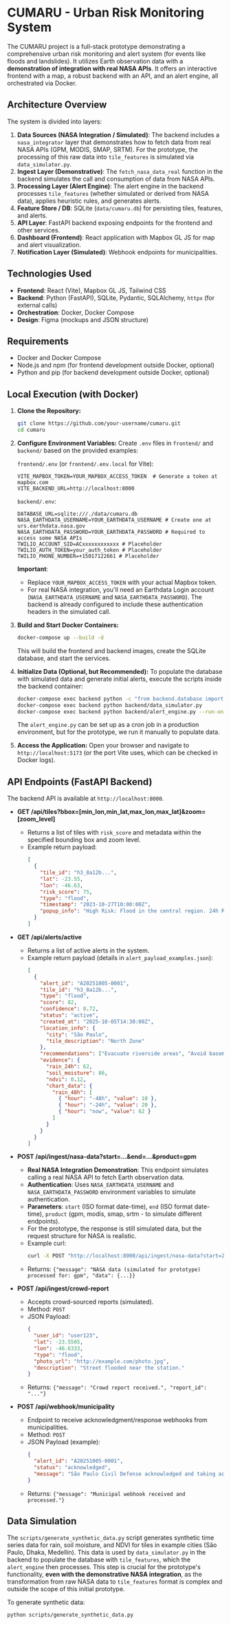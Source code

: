 # CUMARU - Urban Risk Monitoring System

The CUMARU project is a full-stack prototype demonstrating a comprehensive urban risk monitoring and alert system (for events like floods and landslides). It utilizes Earth observation data with a **demonstration of integration with real NASA APIs**. It offers an interactive frontend with a map, a robust backend with an API, and an alert engine, all orchestrated via Docker.

## Architecture Overview

The system is divided into layers:

1.  **Data Sources (NASA Integration / Simulated)**: The backend includes a `nasa_integrator` layer that demonstrates how to fetch data from real NASA APIs (GPM, MODIS, SMAP, SRTM). For the prototype, the processing of this raw data into `tile_features` is simulated via `data_simulator.py`.
2.  **Ingest Layer (Demonstrative)**: The `fetch_nasa_data_real` function in the backend simulates the call and consumption of data from NASA APIs.
3.  **Processing Layer (Alert Engine)**: The alert engine in the backend processes `tile_features` (whether simulated or derived from NASA data), applies heuristic rules, and generates alerts.
4.  **Feature Store / DB**: SQLite (`data/cumaru.db`) for persisting tiles, features, and alerts.
5.  **API Layer**: FastAPI backend exposing endpoints for the frontend and other services.
6.  **Dashboard (Frontend)**: React application with Mapbox GL JS for map and alert visualization.
7.  **Notification Layer (Simulated)**: Webhook endpoints for municipalities.

## Technologies Used

*   **Frontend**: React (Vite), Mapbox GL JS, Tailwind CSS
*   **Backend**: Python (FastAPI), SQLite, Pydantic, SQLAlchemy, `httpx` (for external calls)
*   **Orchestration**: Docker, Docker Compose
*   **Design**: Figma (mockups and JSON structure)

## Requirements

*   Docker and Docker Compose
*   Node.js and npm (for frontend development outside Docker, optional)
*   Python and pip (for backend development outside Docker, optional)

## Local Execution (with Docker)

1.  **Clone the Repository:**
    ```bash
    git clone https://github.com/your-username/cumaru.git
    cd cumaru
    ```

2.  **Configure Environment Variables:**
    Create `.env` files in `frontend/` and `backend/` based on the provided examples:

    `frontend/.env` (or `frontend/.env.local` for Vite):
    ```
    VITE_MAPBOX_TOKEN=YOUR_MAPBOX_ACCESS_TOKEN  # Generate a token at mapbox.com
    VITE_BACKEND_URL=http://localhost:8000
    ```
    `backend/.env`:
    ```
    DATABASE_URL=sqlite:///./data/cumaru.db
    NASA_EARTHDATA_USERNAME=YOUR_EARTHDATA_USERNAME # Create one at urs.earthdata.nasa.gov
    NASA_EARTHDATA_PASSWORD=YOUR_EARTHDATA_PASSWORD # Required to access some NASA APIs
    TWILIO_ACCOUNT_SID=ACxxxxxxxxxxxx # Placeholder
    TWILIO_AUTH_TOKEN=your_auth_token # Placeholder
    TWILIO_PHONE_NUMBER=+15017122661 # Placeholder
    ```

    **Important**:
    *   Replace `YOUR_MAPBOX_ACCESS_TOKEN` with your actual Mapbox token.
    *   For real NASA integration, you'll need an Earthdata Login account (`NASA_EARTHDATA_USERNAME` and `NASA_EARTHDATA_PASSWORD`). The backend is already configured to include these authentication headers in the simulated call.

3.  **Build and Start Docker Containers:**
    ```bash
    docker-compose up --build -d
    ```
    This will build the frontend and backend images, create the SQLite database, and start the services.

4.  **Initialize Data (Optional, but Recommended):**
    To populate the database with simulated data and generate initial alerts, execute the scripts inside the backend container:
    ```bash
    docker-compose exec backend python -c "from backend.database import init_db; init_db()"
    docker-compose exec backend python backend/data_simulator.py
    docker-compose exec backend python backend/alert_engine.py --run-once
    ```
    The `alert_engine.py` can be set up as a cron job in a production environment, but for the prototype, we run it manually to populate data.

5.  **Access the Application:**
    Open your browser and navigate to `http://localhost:5173` (or the port Vite uses, which can be checked in Docker logs).

## API Endpoints (FastAPI Backend)

The backend API is available at `http://localhost:8000`.

*   **GET /api/tiles?bbox=[min_lon,min_lat,max_lon,max_lat]&zoom=[zoom_level]**
    *   Returns a list of tiles with `risk_score` and metadata within the specified bounding box and zoom level.
    *   Example return payload:
        ```json
        [
          {
            "tile_id": "h3_8a12b...",
            "lat": -23.55,
            "lon": -46.63,
            "risk_score": 75,
            "type": "flood",
            "timestamp": "2023-10-27T10:00:00Z",
            "popup_info": "High Risk: Flood in the central region. 24h Rain: 60mm."
          }
        ]
        ```

*   **GET /api/alerts/active**
    *   Returns a list of active alerts in the system.
    *   Example return payload (details in `alert_payload_examples.json`):
        ```json
        [
          {
            "alert_id": "A20251005-0001",
            "tile_id": "h3_8a12b...",
            "type": "flood",
            "score": 82,
            "confidence": 0.72,
            "status": "active",
            "created_at": "2025-10-05T14:30:00Z",
            "location_info": {
              "city": "São Paulo",
              "tile_description": "North Zone"
            },
            "recommendations": ["Evacuate riverside areas", "Avoid basements"],
            "evidence": {
              "rain_24h": 62,
              "soil_moisture": 86,
              "ndvi": 0.12,
              "chart_data": {
                "rain_48h": [
                  { "hour": "-48h", "value": 10 },
                  { "hour": "-24h", "value": 20 },
                  { "hour": "now", "value": 62 }
                ]
              }
            }
          }
        ]
        ```

*   **POST /api/ingest/nasa-data?start=...&end=...&product=gpm**
    *   **Real NASA Integration Demonstration**: This endpoint simulates calling a real NASA API to fetch Earth observation data.
    *   **Authentication**: Uses `NASA_EARTHDATA_USERNAME` and `NASA_EARTHDATA_PASSWORD` environment variables to simulate authentication.
    *   **Parameters**: `start` (ISO format date-time), `end` (ISO format date-time), `product` (gpm, modis, smap, srtm - to simulate different endpoints).
    *   For the prototype, the response is still simulated data, but the request structure for NASA is realistic.
    *   Example curl:
        ```bash
        curl -X POST "http://localhost:8000/api/ingest/nasa-data?start=2023-10-26T00:00:00Z&end=2023-10-27T00:00:00Z&product=gpm" -H "Authorization: Basic $(echo -n 'YOUR_EARTHDATA_USERNAME:YOUR_EARTHDATA_PASSWORD' | base64)"
        ```
    *   Returns: `{"message": "NASA data (simulated for prototype) processed for: gpm", "data": {...}}`

*   **POST /api/ingest/crowd-report**
    *   Accepts crowd-sourced reports (simulated).
    *   Method: `POST`
    *   JSON Payload:
        ```json
        {
          "user_id": "user123",
          "lat": -23.5505,
          "lon": -46.6333,
          "type": "flood",
          "photo_url": "http://example.com/photo.jpg",
          "description": "Street flooded near the station."
        }
        ```
    *   Returns: `{"message": "Crowd report received.", "report_id": "..."}`

*   **POST /api/webhook/municipality**
    *   Endpoint to receive acknowledgment/response webhooks from municipalities.
    *   Method: `POST`
    *   JSON Payload (example):
        ```json
        {
          "alert_id": "A20251005-0001",
          "status": "acknowledged",
          "message": "São Paulo Civil Defense acknowledged and taking action."
        }
        ```
    *   Returns: `{"message": "Municipal webhook received and processed."}`

## Data Simulation

The `scripts/generate_synthetic_data.py` script generates synthetic time series data for rain, soil moisture, and NDVI for tiles in example cities (São Paulo, Dhaka, Medellín). This data is used by `data_simulator.py` in the backend to populate the database with `tile_features`, which the `alert_engine` then processes. This step is crucial for the prototype's functionality, **even with the demonstrative NASA integration**, as the transformation from raw NASA data to `tile_features` format is complex and outside the scope of this initial prototype.

To generate synthetic data:
```bash
python scripts/generate_synthetic_data.py
